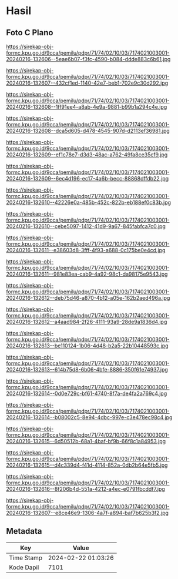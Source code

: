 # Hasil

## Foto C Plano

https://sirekap-obj-formc.kpu.go.id/9cca/pemilu/pdpr/71/74/02/10/03/7174021003001-20240216-132606--5eae6b07-f3fc-4590-b084-ddde883c6b61.jpg

https://sirekap-obj-formc.kpu.go.id/9cca/pemilu/pdpr/71/74/02/10/03/7174021003001-20240216-132607--432cf1ed-1140-42e7-beb1-702e9c30d292.jpg

https://sirekap-obj-formc.kpu.go.id/9cca/pemilu/pdpr/71/74/02/10/03/7174021003001-20240216-132608--1ff91ee4-a8ab-4e9a-9881-b99b1a294c4e.jpg

https://sirekap-obj-formc.kpu.go.id/9cca/pemilu/pdpr/71/74/02/10/03/7174021003001-20240216-132608--dca5d605-d478-4545-907d-d2113ef36981.jpg

https://sirekap-obj-formc.kpu.go.id/9cca/pemilu/pdpr/71/74/02/10/03/7174021003001-20240216-132609--ef1c78e7-d3d3-48ac-a762-49fa8ce35cf9.jpg

https://sirekap-obj-formc.kpu.go.id/9cca/pemilu/pdpr/71/74/02/10/03/7174021003001-20240216-132609--6ec4d196-ec17-4a6b-becc-88868dffdb22.jpg

https://sirekap-obj-formc.kpu.go.id/9cca/pemilu/pdpr/71/74/02/10/03/7174021003001-20240216-132610--42226e0a-485b-452c-822b-eb188ef0c83b.jpg

https://sirekap-obj-formc.kpu.go.id/9cca/pemilu/pdpr/71/74/02/10/03/7174021003001-20240216-132610--cebe5097-1412-41d9-9a67-845fabfca7c0.jpg

https://sirekap-obj-formc.kpu.go.id/9cca/pemilu/pdpr/71/74/02/10/03/7174021003001-20240216-132611--e38603d8-3fff-4f93-a688-0c175be0e4cd.jpg

https://sirekap-obj-formc.kpu.go.id/9cca/pemilu/pdpr/71/74/02/10/03/7174021003001-20240216-132611--981e83ea-cab9-4a92-98c1-da98175e9543.jpg

https://sirekap-obj-formc.kpu.go.id/9cca/pemilu/pdpr/71/74/02/10/03/7174021003001-20240216-132612--deb75d46-a870-4b12-a05e-162b2aed496a.jpg

https://sirekap-obj-formc.kpu.go.id/9cca/pemilu/pdpr/71/74/02/10/03/7174021003001-20240216-132612--a4aad984-2f26-4111-93a9-28de9a1836d4.jpg

https://sirekap-obj-formc.kpu.go.id/9cca/pemilu/pdpr/71/74/02/10/03/7174021003001-20240216-132613--be110124-1b06-4d48-b2a5-22b10448593c.jpg

https://sirekap-obj-formc.kpu.go.id/9cca/pemilu/pdpr/71/74/02/10/03/7174021003001-20240216-132613--614b75d8-6b06-4bfe-8886-350f61e74937.jpg

https://sirekap-obj-formc.kpu.go.id/9cca/pemilu/pdpr/71/74/02/10/03/7174021003001-20240216-132614--0d0e729c-bf61-4740-8f7a-de4fa2a769c4.jpg

https://sirekap-obj-formc.kpu.go.id/9cca/pemilu/pdpr/71/74/02/10/03/7174021003001-20240216-132614--b08002c5-8e94-4dbc-997e-c3e478ec98c4.jpg

https://sirekap-obj-formc.kpu.go.id/9cca/pemilu/pdpr/71/74/02/10/03/7174021003001-20240216-132615--6d50512b-68a1-4baf-bf9b-66f8c1a84953.jpg

https://sirekap-obj-formc.kpu.go.id/9cca/pemilu/pdpr/71/74/02/10/03/7174021003001-20240216-132615--d4c339d4-f41d-4114-852a-0db2b64e5fb5.jpg

https://sirekap-obj-formc.kpu.go.id/9cca/pemilu/pdpr/71/74/02/10/03/7174021003001-20240216-132616--8f206b4d-551a-4212-a4ec-e0791fbcddf7.jpg

https://sirekap-obj-formc.kpu.go.id/9cca/pemilu/pdpr/71/74/02/10/03/7174021003001-20240216-132607--e8ce46e9-1306-4a7f-a894-baf7b625b3f2.jpg


## Metadata

| Key        | Value               |
| ---------- | ------------------- |
| Time Stamp | 2024-02-22 01:03:26 |
| Kode Dapil | 7101                |



